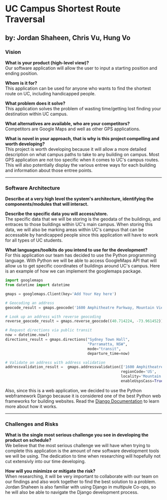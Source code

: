 # UC Campus Shortest Route Traversal
## by: Jordan Shaheen, Chris Vu, Hung Vo

### Vision
__What is your product (high-level view)?__<br>
Our software application will allow the user to input a starting position and ending position.

__Whom is it for?__<br>
This application can be used for anyone who wants to find the shortest route on UC, including handicapped people.

__What problem does it solve?__<br>
This application solves the problem of wasting time/getting lost finding your destination within UC campus.  

__What alternatives are available, who are your competitors?__<br>
Competitors are Google Maps and well as other GPS applications.

__What is novel in your approach, that is why is this project compelling and worth developing?__<br>
This project is worth developing because it will allow a more detailed description on what campus paths to take to any building on campus.
Most GPS application are not too specific when it comes to UC's campus routes. This will also potentially display the various entree ways
for each building and information about those entree points.
_________________________
### Software Architecture

__Describe at a very high level the system's architecture, identifying the components/modules that will interact.__<br>

__Describe the specific data you will access/store.__<br>
The specific data that we will be storing is the geodata of the buildings, and entraces to those buildings within UC's main campus.  When storing this data, we will also be marking areas within UC's campus that can be accessable by handicapped people since this application will have to work for all types of UC students.  

__What languages/toolkits do you intend to use for the development?__<br>
For this application our team has decided to use the Python programming language.  With Python we will be able to access GoogleMaps API that will allow us to get specific coordinates of buildings around UC's campus.  Here is an example of how we can implement the googlemaps package.

```python
import googlemaps
from datetime import datetime

gmaps = googlemaps.Client(key='Add Your Key here')

# Geocoding an address
geocode_result = gmaps.geocode('1600 Amphitheatre Parkway, Mountain View, CA')

# Look up an address with reverse geocoding
reverse_geocode_result = gmaps.reverse_geocode((40.714224, -73.961452))

# Request directions via public transit
now = datetime.now()
directions_result = gmaps.directions("Sydney Town Hall",
                                     "Parramatta, NSW",
                                     mode="transit",
                                     departure_time=now)

# Validate an address with address validation
addressvalidation_result =  gmaps.addressvalidation(['1600 Amphitheatre Pk'], 
                                                    regionCode='US',
                                                    locality='Mountain View', 
                                                    enableUspsCass=True)
```

Also, since this is a web application, we decided to use the Python webframework Django because it is considered one of the best Python web frameworks for building websites.  Read the [Django Documentation](https://www.djangoproject.com/) to learn more about how it works.
_________________________

### Challenges and Risks
__What is the single most serious challenge you see in developing the product on schedule?__<br>
We believe that the most serious challenge we will have when trying to complete this application is the amount of new software development tools we will be using.  The dedication to time when researching will hopefully not cut extensivly into our time developing.
  
__How will you minimize or mitigate the risk?__<br>
When researching, it will be very important to collaborate with our team on our findings and also work together to find the best solution to a problem.  Jordan Shaheen is also familiar with using Django in multipule Co-ops, so he will also be able to navigate the Django development process.
